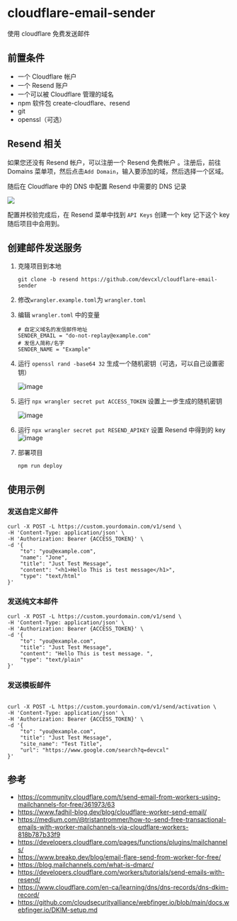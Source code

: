 # cloudflare-email-sender

使用 cloudflare 免费发送邮件

## 前置条件

- 一个 Cloudflare 帐户
- 一个 Resend 账户
- 一个可以被 Cloudflare 管理的域名
- npm 软件包 create-cloudflare、resend
- git
- openssl（可选）

## Resend 相关

如果您还没有 Resend 帐户，可以注册一个 Resend 免费帐户 。注册后，前往 Domains 菜单项，然后点击`Add Domain`，输入要添加的域，然后选择一个区域。

随后在 Cloudflare 中的 DNS 中配置 Resend 中需要的 DNS 记录

![](https://developers.cloudflare.com/_astro/verified_domain.ouYLJaQl_Z2eLlGH.webp)

配置并校验完成后，在 Resend 菜单中找到 `API Keys` 创建一个 key 记下这个 key 随后项目中会用到。

## 创建邮件发送服务

1. 克隆项目到本地

   ```
   git clone -b resend https://github.com/devcxl/cloudflare-email-sender
   ```

2. 修改`wrangler.example.toml`为 `wrangler.toml`

3. 编辑 `wrangler.toml` 中的变量
   ```
   # 自定义域名的发信邮件地址
   SENDER_EMAIL = "do-not-replay@example.com"
   # 发信人简称/名字
   SENDER_NAME = "Example"
   ```
4. 运行 `openssl rand -base64 32` 生成一个随机密钥（可选，可以自己设置密钥）

   ![image](https://file.devcxl.cn/blog/images/2024111600182427-20241116001824.png)

5. 运行 `npx wrangler secret put ACCESS_TOKEN` 设置上一步生成的随机密钥

   ![image](https://file.devcxl.cn/blog/images/2024111600201505-20241116002014.png)

6. 运行 `npx wrangler secret put RESEND_APIKEY` 设置 Resend 中得到的 key
   ![image](https://file.devcxl.cn/blog/images/2024111600143187-20241116001431.png)

7. 部署项目
    ```
    npm run deploy
    ```

## 使用示例

### 发送自定义邮件

```shell
curl -X POST -L https://custom.yourdomain.com/v1/send \
-H 'Content-Type: application/json' \
-H 'Authorization: Bearer {ACCESS_TOKEN}' \
-d '{
    "to": "you@example.com",
    "name": "Jone",
    "title": "Just Test Message",
    "content": "<h1>Hello This is test message</h1>",
    "type": "text/html"
}'
```

### 发送纯文本邮件

```shell
curl -X POST -L https://custom.yourdomain.com/v1/send \
-H 'Content-Type: application/json' \
-H 'Authorization: Bearer {ACCESS_TOKEN}' \
-d '{
    "to": "you@example.com",
    "title": "Just Test Message",
    "content": "Hello This is test message. ",
    "type": "text/plain"
}'
```

### 发送模板邮件

```shell

curl -X POST -L https://custom.yourdomain.com/v1/send/activation \
-H 'Content-Type: application/json' \
-H 'Authorization: Bearer {ACCESS_TOKEN}' \
-d '{
    "to": "you@example.com",
    "title": "Just Test Message",
    "site_name": "Test Title",
    "url": "https://www.google.com/search?q=devcxl"
}'
```

## 参考

- https://community.cloudflare.com/t/send-email-from-workers-using-mailchannels-for-free/361973/63
- https://www.fadhil-blog.dev/blog/cloudflare-worker-send-email/
- https://medium.com/@tristantrommer/how-to-send-free-transactional-emails-with-worker-mailchannels-via-cloudflare-workers-818b787b33f9
- https://developers.cloudflare.com/pages/functions/plugins/mailchannels/
- https://www.breakp.dev/blog/email-flare-send-from-worker-for-free/
- https://blog.mailchannels.com/what-is-dmarc/
- https://developers.cloudflare.com/workers/tutorials/send-emails-with-resend/
- https://www.cloudflare.com/en-ca/learning/dns/dns-records/dns-dkim-record/
- https://github.com/cloudsecurityalliance/webfinger.io/blob/main/docs.webfinger.io/DKIM-setup.md
